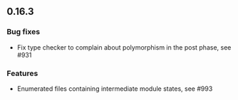 ## 0.16.3


### Bug fixes

* Fix type checker to complain about polymorphism in the post phase, see #931

### Features

 * Enumerated files containing intermediate module states, see #993
